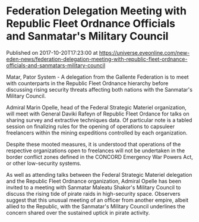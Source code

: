 # Federation Delegation Meeting with Republic Fleet Ordnance Officials and Sanmatar's Military Council
Published on 2017-10-20T17:23:00 at https://universe.eveonline.com/new-eden-news/federation-delegation-meeting-with-republic-fleet-ordnance-officials-and-sanmatars-military-council

Matar, Pator System - A delegation from the Gallente Federation is to meet with counterparts in the Republic Fleet Ordnance hierarchy before discussing rising security threats affecting both nations with the Sanmatar's Military Council.

Admiral Marin Opelle, head of the Federal Strategic Materiel organization, will meet with General Daviki Rafeyn of Republic Fleet Ordance for talks on sharing survey and extractive techniques data. Of particular note is a tabled session on finalizing rules for the opening of operations to capsuleer freelancers within the mining expeditions controlled by each organization.

Despite these mooted measures, it is understood that operations of the respective organizations open to freelances will not be undertaken in the border conflict zones defined in the CONCORD Emergency War Powers Act, or other low-security systems.

As well as attending talks between the Federal Strategic Materiel delegation and the Republic Fleet Ordnance organization, Admiral Opelle has been invited to a meeting with Sanmatar Maleatu Shakor's Military Council to discuss the rising tide of pirate raids in high-security space. Observers suggest that this unusual meeting of an officer from another empire, albeit allied to the Republic, with the Sanmatar's Military Council underlines the concern shared over the sustained uptick in pirate activity.
